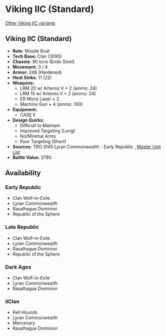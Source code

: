 # Viking IIC (Standard) 

[Other Viking IIC variants](../viking_iic.md) 

## Viking IIC (Standard) 

- **Role:** Missile Boat 
- **Tech Base:** Clan (3095) 
- **Chassis:** 90 tons (Endo Steel) 
- **Movement:** 3 / 4 
- **Armor:** 248 (Hardened) 
- **Heat Sinks:** 11 (22) 
- **Weapons:** 
  - LRM 20 w/ Artemis V × 2 (ammo: 24) 
  - LRM 15 w/ Artemis V × 2 (ammo: 24) 
  - ER Micro Laser × 2 
  - Machine Gun × 4 (ammo: 100) 
- **Equipment:** 
  - CASE II 
- **Design Quirks:** 
  - Difficult to Maintain 
  - Improved Targeting (Long) 
  - No/Minimal Arms 
  - Poor Targeting (Short) 
- **Sources:** TRO 3145 Lyran Commonwealth - Early Republic , [Master Unit List](http://masterunitlist.info/Unit/Details/6634) 
- **Battle Value:** 2780 

## Availability 

### Early Republic 

- Clan Wolf-in-Exile 
- Lyran Commonwealth 
- Rasalhague Dominion 
- Republic of the Sphere 

### Late Republic 

- Clan Wolf-in-Exile 
- Lyran Commonwealth 
- Rasalhague Dominion 
- Republic of the Sphere 

### Dark Ages 

- Clan Wolf-in-Exile 
- Lyran Commonwealth 
- Rasalhague Dominion 

### ilClan 

- Kell Hounds 
- Lyran Commonwealth 
- Mercenary 
- Rasalhague Dominion 

